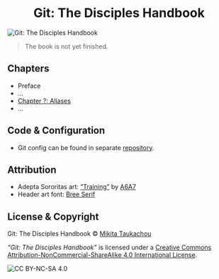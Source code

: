 <h1 align="center">Git: The Disciples Handbook</h1>

![Git: The Disciples Handbook](https://i.imgur.com/7pIVNeD.png)

> The book is not yet finished.

## Chapters ##

* Preface
* ...
* [Chapter ?: Aliases](chapters/aliases.md)
* ...

## Code & Configuration ##

* Git config can be found in separate [repository](https://github.com/edloidas/cheatsheets/tree/master/config/git).

## Attribution ##

* Adepta Sororitas art: [“Training”](http://a6a7.deviantart.com/art/Training-284151841) by [A6A7](http://a6a7.deviantart.com/)<br/>
* Header art font: [Bree Serif](https://fonts.google.com/specimen/Bree+Serif)

## License & Copyright ##

Git: The Disciples Handbook © [Mikita Taukachou](https://edloidas.com)

_“Git: The Disciples Handbook”_ is licensed under a
[Creative Commons Attribution-NonCommercial-ShareAlike 4.0 International License](LICENSE).

![CC BY-NC-SA 4.0](https://mirrors.creativecommons.org/presskit/buttons/88x31/svg/by-nc-sa.svg)

